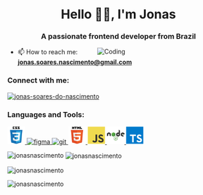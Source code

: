 <h1 align="center">Hello 👋🏻, I'm Jonas</h1>
<h3 align="center">A passionate frontend developer from Brazil</h3>
<img align="right" alt="Coding" Width="300" src="https://cdn.dribbble.com/users/926537/screenshots/4502924/media/79e26abb3fb85b42f2722cf22da095dc.gif">


- 📫 How to reach me: **jonas.soares.nascimento@gmail.com**

<h3 align="left">Connect with me:</h3>
<p align="left">
<a href="https://linkedin.com/in/jonas-soares-do-nascimento" target="blank"><img align="center" src="https://raw.githubusercontent.com/rahuldkjain/github-profile-readme-generator/master/src/images/icons/Social/linked-in-alt.svg" alt="jonas-soares-do-nascimento" height="30" width="40" /></a>
</p>

<h3 align="left">Languages and Tools:</h3>
<p align="left"> <a href="https://www.w3schools.com/css/" target="_blank" rel="noreferrer"> <img src="https://raw.githubusercontent.com/devicons/devicon/master/icons/css3/css3-original-wordmark.svg" alt="css3" width="40" height="40"/> </a> <a href="https://www.figma.com/" target="_blank" rel="noreferrer"> <img src="https://www.vectorlogo.zone/logos/figma/figma-icon.svg" alt="figma" width="40" height="40"/> </a> <a href="https://git-scm.com/" target="_blank" rel="noreferrer"> <img src="https://www.vectorlogo.zone/logos/git-scm/git-scm-icon.svg" alt="git" width="40" height="40"/> </a> <a href="https://www.w3.org/html/" target="_blank" rel="noreferrer"> <img src="https://raw.githubusercontent.com/devicons/devicon/master/icons/html5/html5-original-wordmark.svg" alt="html5" width="40" height="40"/> </a> <a href="https://developer.mozilla.org/en-US/docs/Web/JavaScript" target="_blank" rel="noreferrer"> <img src="https://raw.githubusercontent.com/devicons/devicon/master/icons/javascript/javascript-original.svg" alt="javascript" width="40" height="40"/> </a> <a href="https://nodejs.org" target="_blank" rel="noreferrer"> <img src="https://raw.githubusercontent.com/devicons/devicon/master/icons/nodejs/nodejs-original-wordmark.svg" alt="nodejs" width="40" height="40"/> </a> <a href="https://www.typescriptlang.org/" target="_blank" rel="noreferrer"> <img src="https://raw.githubusercontent.com/devicons/devicon/master/icons/typescript/typescript-original.svg" alt="typescript" width="40" height="40"/> </a> </p>

<p><img align="left" src="https://github-readme-stats.vercel.app/api/top-langs?username=jonasnascimento&show_icons=true&locale=en&layout=compact&theme=radical" alt="jonasnascimento" /></p>

<p>&nbsp;<img align="center" src="https://github-readme-stats.vercel.app/api?username=jonasnascimento&show_icons=true&locale=en&theme=radical" alt="jonasnascimento" /></p>

<p><img align="center" src="https://github-readme-streak-stats.herokuapp.com/?user=jonasnascimento&theme=radical" alt="jonasnascimento" /></p>

<p align="left"> <img src="https://komarev.com/ghpvc/?username=jonasnascimento&label=Profile%20views&color=0e75b6&style=flat" alt="jonasnascimento" /> </p>

